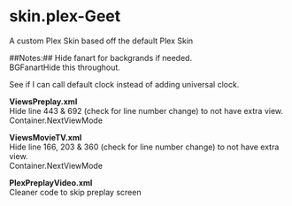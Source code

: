 skin.plex-Geet
==============

A custom Plex Skin based off the default Plex Skin


##Notes:##
Hide fanart for backgrands if needed.  
<include>BGFanart</include>Hide this throughout.  

See if I can call default clock instead of adding universal clock.

**ViewsPreplay.xml**  
Hide line 443 & 692 (check for line number change) to not have extra view.  
<onright>Container.NextViewMode</onright>  

**ViewsMovieTV.xml**  
Hide line 166, 203 & 360 (check for line number change) to not have extra view.  
<onright>Container.NextViewMode</onright>  

**PlexPreplayVideo.xml**  
Cleaner code to skip preplay screen
